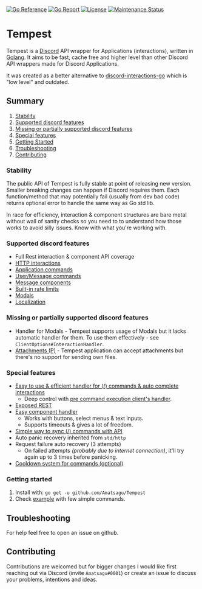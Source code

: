 [![Go Reference](https://pkg.go.dev/badge/github.com/disgoorg/disgo.svg)](https://pkg.go.dev/github.com/Amatsagu/Tempest)
[![Go Report](https://goreportcard.com/badge/github.com/disgoorg/disgo)](https://goreportcard.com/report/github.com/Amatsagu/Tempest)
[![License](https://img.shields.io/github/license/Amatsagu/tempest)](https://github.com/Amatsagu/Tempest/blob/master/LICENSE)
[![Maintenance Status](https://img.shields.io/maintenance/yes/2023)](https://github.com/Amatsagu/Tempest)

# Tempest
Tempest is a [Discord](https://discord.com) API wrapper for Applications (interactions), written in [Golang](https://golang.org/). It aims to be fast, cache free and higher level than other Discord API wrappers made for Discord Applications.

It was created as a better alternative to [discord-interactions-go](https://github.com/bsdlp/discord-interactions-go) which is "low level" and outdated.

## Summary
1. [Stability](#stability)
2. [Supported discord features](#supported-discord-features)
3. [Missing or partially supported discord features](#missing-or-partially-supported-discord-features)
4. [Special features](#special-features)
5. [Getting Started](#getting-started)
6. [Troubleshooting](#troubleshooting)
7. [Contributing](#contributing)

### Stability
The public API of Tempest is fully stable at point of releasing new version. Smaller breaking changes can happen if Discord requires them. Each function/method that may potentially fail (usually from dev bad code) returns optional error to handle the same way as Go std lib.

In race for efficiency, interaction & component structures are bare metal without wall of sanity checks so you need to to understand how those works to avoid silly issues. Know with what you're working with.

### Supported discord features
* Full Rest interaction & component API coverage
* [HTTP interactions](https://discord.com/developers/docs/interactions/slash-commands#receiving-an-interaction)
* [Application commands](https://discord.com/developers/docs/interactions/application-commands)
* [User/Message commands](https://discord.com/developers/docs/interactions/application-commands#user-commands)
* [Message components](https://discord.com/developers/docs/interactions/message-components)
* [Built-in rate limits](https://discord.com/developers/docs/topics/rate-limits)
* [Modals](https://discord.com/developers/docs/interactions/receiving-and-responding#interaction-response-object-modal)
* [Localization](https://discord.com/developers/docs/interactions/application-commands#localization)

### Missing or partially supported discord features
* Handler for Modals - Tempest supports usage of Modals but it lacks automatic handler for them. To use them effectively - see `ClientOptions#InteractionHandler`.
* [Attachments (P)](https://discord.com/developers/docs/resources/channel#attachment-object) - Tempest application can accept attachments but there's no support for sending own files.

### Special features
* [Easy to use & efficient handler for (/) commands & auto complete interactions](https://pkg.go.dev/github.com/Amatsagu/Tempest#Client.RegisterCommand)
    - Deep control with [pre command execution client's handler](https://pkg.go.dev/github.com/Amatsagu/Tempest#ClientOptions).
* [Exposed REST](https://pkg.go.dev/github.com/Amatsagu/Tempest#Client.Rest)
* [Easy component handler](https://pkg.go.dev/github.com/Amatsagu/Tempest#Client.AwaitComponent)
    - Works with buttons, select menus & text inputs.
    - Supports timeouts & gives a lot of freedom.
* [Simple way to sync (/) commands with API](https://pkg.go.dev/github.com/Amatsagu/Tempest#Client.SyncCommands)
* Auto panic recovery inherited from `std/http`
* Request failure auto recovery (3 attempts)
    - On failed attempts *(probably due to internet connection)*, it'll try again up to 3 times before panicking.
* [Cooldown system for commands (optional)](https://pkg.go.dev/github.com/Amatsagu/Tempest#ClientCooldownOptions)

### Getting started
1. Install with: `go get -u github.com/Amatsagu/Tempest`
2. Check [example](https://github.com/Amatsagu/Tempest/blob/master/example/main.go) with few simple commands.



## Troubleshooting
For help feel free to open an issue on github.

## Contributing
Contributions are welcomed but for bigger changes I would like first reaching out via Discord (invite `Amatsagu#0001`) or create an issue to discuss your problems, intentions and ideas.
